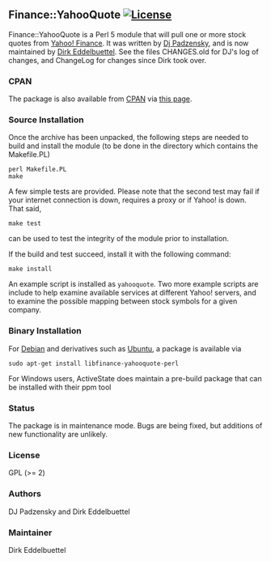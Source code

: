 ## Finance::YahooQuote [![License](http://img.shields.io/badge/license-GPL%20%28%3E=%202%29-brightgreen.svg?style=flat)](http://www.gnu.org/licenses/gpl-2.0.html)

Finance::YahooQuote is a Perl 5 module that will pull one or more stock quotes from
[Yahoo! Finance](http://finance.yahoo.com). It was written by 
[Dj Padzensky](https://www.padz.net/wp/), and is now maintained by 
[Dirk Eddelbuettel](http://dirk.eddelbuettel.com).  See the files 
CHANGES.old for DJ's log of changes, and ChangeLog for changes since Dirk took over.

### CPAN

The package is also available from [CPAN](http://www.cpan.org) via 
[this page](http://search.cpan.org/~edd/Finance-YahooQuote/YahooQuote.pm).

### Source Installation 

Once the archive has been unpacked, the following steps are needed
to build and install the module (to be done in the directory which
contains the Makefile.PL)

```{.sh}
perl Makefile.PL
make
```

A few simple tests are provided. Please note that the second test
may fail if your internet connection is down, requires a proxy or if
Yahoo! is down. That said,

```{.sh}
make test
```

can be used to test the integrity of the module prior to installation.

If the build and test succeed, install it with the following command:

```{.sh}
make install
```

An example script is installed as `yahooquote`. Two more example scripts
are include to help examine available services at different Yahoo! servers,
and to examine the possible mapping between stock symbols for a given
company. 

### Binary Installation

For [Debian](http://www.debian.org) and derivatives such as [Ubuntu](http://www.ubuntu.com), 
a package is available via

```{.sh}
sudo apt-get install libfinance-yahooquote-perl
```

For Windows users, ActiveState does maintain a pre-build package that can be
installed with their ppm tool

### Status

The package is in maintenance mode.  Bugs are being fixed, but additions of new functionality
are unlikely.

### License

GPL (>= 2)

### Authors

DJ Padzensky and Dirk Eddelbuettel

### Maintainer

Dirk Eddelbuettel
